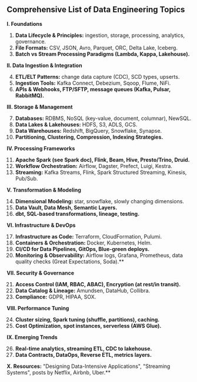 ## Comprehensive List of Data Engineering Topics

**I. Foundations**

1.  **Data Lifecycle & Principles:** ingestion, storage, processing, analytics, governance.
2.  **File Formats:** CSV, JSON, Avro, Parquet, ORC, Delta Lake, Iceberg.
3.  **Batch vs Stream Processing Paradigms (Lambda, Kappa, Lakehouse).**

**II. Data Ingestion & Integration**

4.  **ETL/ELT Patterns:** change data capture (CDC), SCD types, upserts.
5.  **Ingestion Tools:** Kafka Connect, Debezium, Sqoop, Flume, NiFi.
6.  **APIs & Webhooks, FTP/SFTP, message queues (Kafka, Pulsar, RabbitMQ).**

**III. Storage & Management**

7.  **Databases:** RDBMS, NoSQL (key-value, document, columnar), NewSQL.
8.  **Data Lakes & Lakehouses:** HDFS, S3, ADLS, GCS.
9.  **Data Warehouses:** Redshift, BigQuery, Snowflake, Synapse.
10. **Partitioning, Clustering, Compression, Indexing Strategies.**

**IV. Processing Frameworks**

11. **Apache Spark (see Spark doc), Flink, Beam, Hive, Presto/Trino, Druid.**
12. **Workflow Orchestration:** Airflow, Dagster, Prefect, Luigi, Kestra.
13. **Streaming:** Kafka Streams, Flink, Spark Structured Streaming, Kinesis, Pub/Sub.

**V. Transformation & Modeling**

14. **Dimensional Modeling:** star, snowflake, slowly changing dimensions.
15. **Data Vault, Data Mesh, Semantic Layers.**
16. **dbt, SQL-based transformations, lineage, testing.**

**VI. Infrastructure & DevOps**

17. **Infrastructure as Code:** Terraform, CloudFormation, Pulumi.
18. **Containers & Orchestration:** Docker, Kubernetes, Helm.
19. **CI/CD for Data Pipelines, GitOps, Blue-green deploys.**
20. **Monitoring & Observability:** Airflow logs, Grafana, Prometheus, data quality checks (Great Expectations, Soda).**

**VII. Security & Governance**

21. **Access Control (IAM, RBAC, ABAC), Encryption (at rest/in transit).**
22. **Data Catalog & Lineage:** Amundsen, DataHub, Collibra.
23. **Compliance:** GDPR, HIPAA, SOX.

**VIII. Performance Tuning**

24. **Cluster sizing, Spark tuning (shuffle, partitions), caching.**
25. **Cost Optimization, spot instances, serverless (AWS Glue).**

**IX. Emerging Trends**

26. **Real-time analytics, streaming ETL, CDC to lakehouse.**
27. **Data Contracts, DataOps, Reverse ETL, metrics layers.**

**X. Resources:** "Designing Data-Intensive Applications", "Streaming Systems", posts by Netflix, Airbnb, Uber.**
